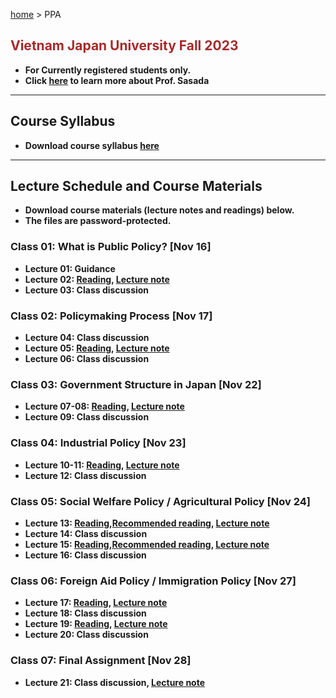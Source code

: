 [home](https://hirosasada.github.io/) > PPA  
## <font color="BROWN">Vietnam Japan University Fall 2023</font>    
- **For Currently registered students only.**  
- **Click [here](https://hirosasada.github.io/) to learn more about Prof. Sasada**  
__________________________________________________________  
    
## Course Syllabus      
- **Download course syllabus [here](https://drive.google.com/file/d/14HU7G4FD3OhqzZu_kQJeczbvB6Y_ruP5/view?usp=sharing)**   

__________________________________________________________  
    
## Lecture Schedule and Course Materials  
- **Download course materials (lecture notes and readings) below.**  
- **The files are password-protected.**  
### Class 01: What is Public Policy? [Nov 16]  
- **Lecture 01: Guidance**    
- **Lecture 02: [Reading](https://drive.google.com/file/d/1-gpPMhYiJyrjltMS2AiZIaw7X2pGA7l0/view?usp=sharing), [Lecture note](https://docs.google.com/presentation/d/1HneX_kSwvwV_-YcRLYHKc8FnDOqBaaJs/edit?usp=sharing&ouid=104589837005913685916&rtpof=true&sd=true)**   
- **Lecture 03: Class discussion**  
### Class 02: Policymaking Process [Nov 17]    
- **Lecture 04: Class discussion**  
- **Lecture 05: [Reading](https://drive.google.com/file/d/1qE7tWCvEmKFPvFg_EmMNThgp4UJj943g/view?usp=sharing), [Lecture note](https://docs.google.com/presentation/d/1zZKIZf1PJMipYf0fIoKBhX9Jqa3Fh8q_/edit?usp=share_link&ouid=104589837005913685916&rtpof=true&sd=true)**   
- **Lecture 06: Class discussion**  
### Class 03: Government Structure in Japan [Nov 22]    
- **Lecture 07-08: [Reading](https://drive.google.com/file/d/1wBbTRzsGGpBSJRPTVrI7J8IeqKM-_VjQ/view?usp=sharing), [Lecture note](https://docs.google.com/presentation/d/1FAfWWCymaNY1jiMwynrtCF0UfqPtIdO3/edit?usp=share_link&ouid=104589837005913685916&rtpof=true&sd=true)**  
- **Lecture 09: Class discussion**  
### Class 04: Industrial Policy [Nov 23]   
- **Lecture 10-11: [Reading](https://drive.google.com/file/d/12Fp2sTdhD8zxNNfRnOBcYmdxl8xGltzM/view?usp=sharing),  [Lecture note](https://docs.google.com/presentation/d/1LtH8sIvERJ_7r6BXs_WqMKniza9I0kfP/edit?usp=share_link&ouid=104589837005913685916&rtpof=true&sd=true)**  
- **Lecture 12: Class discussion**  
### Class 05: Social Welfare Policy / Agricultural Policy [Nov 24]   
- **Lecture 13: [Reading](https://drive.google.com/file/d/1_Nt3Zq_Ddm35TcALrSYsb4y_wXZIJ_Zd/view?usp=sharing),[Recommended reading](https://drive.google.com/file/d/1SSTvF69W2sYGTrTZCGh06OJfDZx5wIa7/view?usp=share_link), [Lecture note](https://docs.google.com/presentation/d/1aWc0vPvYKoCoNNWQ-2d4znqmLdaPCFsr/edit?usp=share_link&ouid=104589837005913685916&rtpof=true&sd=true)**  
- **Lecture 14: Class discussion**
- **Lecture 15: [Reading](https://drive.google.com/file/d/1_Nt3Zq_Ddm35TcALrSYsb4y_wXZIJ_Zd/view?usp=sharing),[Recommended reading](https://drive.google.com/file/d/1SSTvF69W2sYGTrTZCGh06OJfDZx5wIa7/view?usp=share_link), [Lecture note](https://docs.google.com/presentation/d/1aWc0vPvYKoCoNNWQ-2d4znqmLdaPCFsr/edit?usp=share_link&ouid=104589837005913685916&rtpof=true&sd=true)**  
- **Lecture 16: Class discussion**  
### Class 06: Foreign Aid Policy / Immigration Policy [Nov 27]   
- **Lecture 17: [Reading](https://drive.google.com/file/d/1tio_s2c1Vn5YM45vnzoLERLMvkBCfF2Z/view?usp=sharing), [Lecture note](https://docs.google.com/presentation/d/1DQAqWvEbMnr_mHB5KINMfXpSI9rhp-ki/edit?usp=share_link&ouid=104589837005913685916&rtpof=true&sd=true)**  
- **Lecture 18: Class discussion**
- **Lecture 19: [Reading](https://drive.google.com/file/d/1tio_s2c1Vn5YM45vnzoLERLMvkBCfF2Z/view?usp=sharing), [Lecture note](https://docs.google.com/presentation/d/1DQAqWvEbMnr_mHB5KINMfXpSI9rhp-ki/edit?usp=share_link&ouid=104589837005913685916&rtpof=true&sd=true)**  
- **Lecture 20: Class discussion**  
### Class 07: Final Assignment [Nov 28]   
- **Lecture 21: Class discussion, [Lecture note](https://docs.google.com/presentation/d/1AYBO6_kGsKcx2kLJIjy2b5iYJdSM6dG8/edit?usp=share_link&ouid=104589837005913685916&rtpof=true&sd=true)**   
